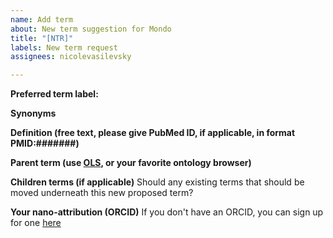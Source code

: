 ```yaml
---
name: Add term
about: New term suggestion for Mondo
title: "[NTR]"
labels: New term request
assignees: nicolevasilevsky

---
```


**Preferred term label:**


**Synonyms**


**Definition (free text, please give PubMed ID, if applicable, in format PMID:#######)**


**Parent term (use [OLS](https://www.ebi.ac.uk/ols/ontologies/mondo), or your favorite ontology browser)**

**Children terms (if applicable)** Should any existing terms that should be moved underneath this new proposed term?


**Your nano-attribution (ORCID)**
If you don't have an ORCID, you can sign up for one [here](https://orcid.org/)
